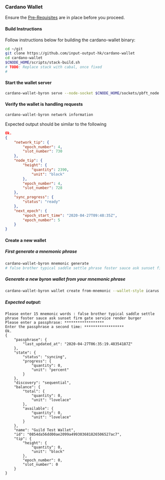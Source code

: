 ### Cardano Wallet

Ensure the [Pre-Requisites](Common.md#dependencies-and-folder-structure-setup) are in place before you proceed.

#### Build Instructions

Follow instructions below for building the cardano-wallet binary:

``` bash
cd ~/git
git clone https://github.com/input-output-hk/cardano-wallet
cd cardano-wallet
$CNODE_HOME/scripts/stack-build.sh
# TODO: Replace stack with cabal, once fixed
# 
```

#### Start the wallet server
```bash
cardano-wallet-byron serve --node-socket $CNODE_HOME/sockets/pbft_node.socket --testnet $CNODE_HOME/files/genesis.json --database $CNODE_HOME/priv/wallet
```

#### Verify the wallet is handling requests
```bash
cardano-wallet-byron network information
```
Expected output should be similar to the following
```json
Ok.
{
    "network_tip": {
        "epoch_number": 4,
        "slot_number": 730
    },
    "node_tip": {
        "height": {
            "quantity": 2390,
            "unit": "block"
        },
        "epoch_number": 4,
        "slot_number": 728
    },
    "sync_progress": {
        "status": "ready"
    },
    "next_epoch": {
        "epoch_start_time": "2020-04-27T09:48:35Z",
        "epoch_number": 5
    }
}
```
#### Create a new wallet
##### First generate a mnemonic phrase
```bash
cardano-wallet-byron mnemonic generate
# false brother typical saddle settle phrase foster sauce ask sunset firm gate service render burger
```
##### Generate a new byron wallet from your mnemonic phrase
```bash
cardano-wallet-byron wallet create from-mnemonic --wallet-style icarus "Guild Test Wallet"
```
##### Expected output:
```text
Please enter 15 mnemonic words : false brother typical saddle settle phrase foster sauce ask sunset firm gate service render burger
Please enter a passphrase: ******************
Enter the passphrase a second time: ******************
Ok.
{
    "passphrase": {
        "last_updated_at": "2020-04-27T06:35:19.48354187Z"
    },
    "state": {
        "status": "syncing",
        "progress": {
            "quantity": 0,
            "unit": "percent"
        }
    },
    "discovery": "sequential",
    "balance": {
        "total": {
            "quantity": 0,
            "unit": "lovelace"
        },
        "available": {
            "quantity": 0,
            "unit": "lovelace"
        }
    },
    "name": "Guild Test Wallet",
    "id": "0854da56dd00ae2099a499303681826506527ac7",
    "tip": {
        "height": {
            "quantity": 0,
            "unit": "block"
        },
        "epoch_number": 0,
        "slot_number": 0
    }
}
```
